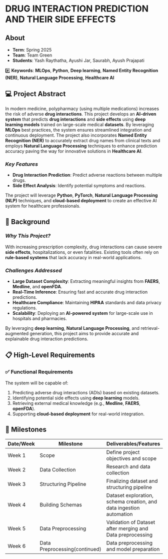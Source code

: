 # DRUG INTERACTION PREDICTION AND THEIR SIDE EFFECTS

## About
- **Term**: Spring 2025  
- **Team**: Team Green  
- **Students**: Yash Raythatha, Ayushi Jar, Saurabh, Ayush Prajapati  

#️⃣ **Keywords**: **MLOps**, **Python**, **Deep learning**, **Named Entity Recognition (NER)**, **Natural Language Processing**, **Healthcare AI**

## 💻 Project Abstract
In modern medicine, polypharmacy (using multiple medications) increases the risk of adverse **drug interactions**. This project develops an **AI-driven system** that predicts **drug interactions** and **side effects** using **deep learning models** trained on large-scale medical **datasets**. By leveraging **MLOps** best practices, the system ensures streamlined integration and continuous deployment. The project also incorporates **Named Entity Recognition (NER)** to accurately extract drug names from clinical texts and employs **Natural Language Processing** techniques to enhance prediction accuracy paving the way for innovative solutions in **Healthcare AI**.

### *Key Features*
- **Drug Interaction Prediction**: Predict adverse reactions between multiple drugs.
- **Side Effect Analysis**: Identify potential symptoms and reactions.

The project will leverage **Python**, **PyTorch**, **Natural Language Processing (NLP)** techniques, and **cloud-based deployment** to create an effective AI system for healthcare professionals.

## 🫧 Background

### *Why This Project?*
With increasing prescription complexity, drug interactions can cause severe **side effects**, hospitalizations, or even fatalities. Existing tools often rely on **rule-based systems** that lack accuracy in real-world applications.

### *Challenges Addressed*
- **Large Dataset Complexity**: Extracting meaningful insights from **FAERS**, **Medline**, and **openFDA**.
- **Real-Time Inference**: Ensuring fast and accurate drug interaction predictions.
- **Healthcare Compliance**: Maintaining **HIPAA** standards and data privacy regulations.
- **Scalability**: Deploying an **AI-powered system** for large-scale use in hospitals and pharmacies.

By leveraging **deep learning**, **Natural Language Processing**, and retrieval-augmented generation, this project aims to provide accurate and explainable drug interaction predictions.

## 📋 High-Level Requirements

### ✅ Functional Requirements
The system will be capable of:
1. Predicting adverse drug interactions (ADIs) based on existing datasets.
2. Identifying potential side effects using **deep learning** models.
3. Retrieving external medical knowledge (e.g., **Medline**, **FAERS**, **openFDA**).
4. Supporting **cloud-based deployment** for real-world integration.

## 🏁 Milestones 

| Date/Week | Milestone            | Deliverables/Features                                               |
|-----------|----------------------|---------------------------------------------------------------------|
| Week 1    | Scope                | Define project objectives and scope                                 |
| Week 2    | Data Collection      | Research and data collection                                        |
| Week 3    | Structuring Pipeline | Finalizing dataset and structuring pipeline                         |
| Week 4    | Building Schemas     | Dataset exploration, schema creation, and data ingestion automation   |
| Week 5    | Data Preprocessing   | Validation of Dataset after merging and Data preprocessing |
| Week 6    | Data Preprocessing(continued) | Data preprocessing and model preparation |
